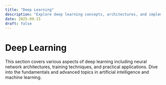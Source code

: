 ```yaml
---
title: "Deep Learning"
description: "Explore deep learning concepts, architectures, and implementations"
date: 2025-09-15
draft: false
---
```


# Deep Learning

This section covers various aspects of deep learning including neural network architectures, training techniques, and practical applications. Dive into the fundamentals and advanced topics in artificial intelligence and machine learning.